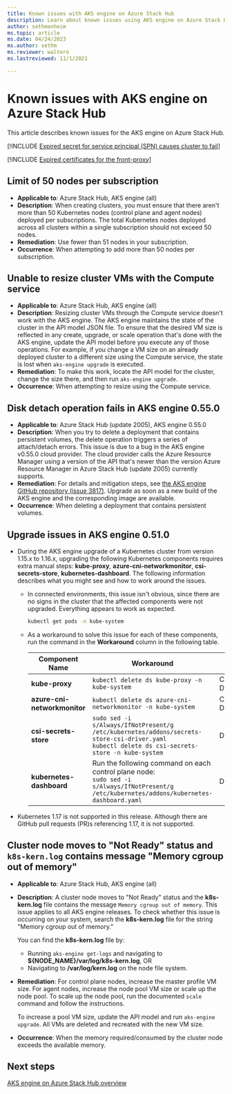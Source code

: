 ```yaml
---
title: Known issues with AKS engine on Azure Stack Hub 
description: Learn about known issues using AKS engine on Azure Stack Hub. 
author: sethmanheim
ms.topic: article
ms.date: 04/24/2023
ms.author: sethm
ms.reviewer: waltero
ms.lastreviewed: 11/1/2021

---
```


# Known issues with AKS engine on Azure Stack Hub

This article describes known issues for the AKS engine on Azure Stack Hub.

[!INCLUDE [Expired secret for service principal (SPN) causes cluster to fail](../includes/known-issue-aks-2.md)]

[!INCLUDE [Expired certificates for the front-proxy](../includes/known-issue-aks-3.md)]

## Limit of 50 nodes per subscription

- **Applicable to**: Azure Stack Hub, AKS engine (all)
- **Description**: When creating clusters, you must ensure that there aren't more than 50 Kubernetes nodes (control plane and agent nodes) deployed per subscriptions. The total Kubernetes nodes deployed across all clusters within a single subscription should not exceed 50 nodes.
- **Remediation**: Use fewer than 51 nodes in your subscription.
- **Occurrence**: When attempting to add more than 50 nodes per subscription.

## Unable to resize cluster VMs with the Compute service

- **Applicable to**: Azure Stack Hub, AKS engine (all)
- **Description**: Resizing cluster VMs through the Compute service doesn't work with the AKS engine. The AKS engine maintains the state of the cluster in the API model JSON file. To ensure that the desired VM size is reflected in any create, upgrade, or scale operation that's done with the AKS engine, update the API model before you execute any of those operations. For example, if you change a VM size on an already deployed cluster to a different size using the Compute service, the state is lost when `aks-engine upgrade` is executed.
- **Remediation**: To make this work, locate the API model for the cluster, change the size there, and then run `aks-engine upgrade`.
- **Occurrence**: When attempting to resize using the Compute service.

## Disk detach operation fails in AKS engine 0.55.0

- **Applicable to**: Azure Stack Hub (update 2005), AKS engine 0.55.0
- **Description**: When you try to delete a deployment that contains persistent volumes, the delete operation triggers a series of attach/detach errors. This issue is due to a bug in the AKS engine v0.55.0 cloud provider. The cloud provider calls the Azure Resource Manager using a version of the API that's newer than the version Azure Resource Manager in Azure Stack Hub (update 2005) currently supports.
- **Remediation**: For details and mitigation steps, see [the AKS engine GitHub repository (issue 3817)](https://github.com/Azure/aks-engine/issues/3817#issuecomment-691329443). Upgrade as soon as a new build of the AKS engine and the corresponding image are available.
- **Occurrence**: When deleting a deployment that contains persistent volumes.

## Upgrade issues in AKS engine 0.51.0

- During the AKS engine upgrade of a Kubernetes cluster from version 1.15.x to 1.16.x, upgrading the following Kubernetes components requires extra manual steps: **kube-proxy**, **azure-cni-networkmonitor**, **csi-secrets-store**, **kubernetes-dashboard**. The following information describes what you might see and how to work around the issues.

  - In connected environments, this issue isn't obvious, since there are no signs in the cluster that the affected components were not upgraded. Everything appears to work as expected.
  
    ```bash  
    kubectl get pods -n kube-system
    ```

  - As a workaround to solve this issue for each of these components, run the command in the **Workaround** column in the following table.

    |Component Name    |Workaround    |Affected Scenarios|
    |---------------|-----------|------------------|
    |**kube-proxy**        | `kubectl delete ds kube-proxy -n kube-system`    |Connected, Disconnected |
    |**azure-cni-networkmonitor**    | `kubectl delete ds azure-cni-networkmonitor -n kube-system`    | Connected, Disconnected |
    |**csi-secrets-store**    |`sudo sed -i s/Always/IfNotPresent/g /etc/kubernetes/addons/secrets-store-csi-driver.yaml`<br>`kubectl delete ds csi-secrets-store -n kube-system` | Disconnected |
    |**kubernetes-dashboard** |Run the following command on each control plane node:<br>`sudo sed -i s/Always/IfNotPresent/g /etc/kubernetes/addons/kubernetes-dashboard.yaml` |Disconnected |

- Kubernetes 1.17 is not supported in this release. Although there are GitHub pull requests (PR)s referencing 1.17, it is not supported.

## Cluster node moves to "Not Ready" status and `k8s-kern.log` contains message "Memory cgroup out of memory"

- **Applicable to**: Azure Stack Hub, AKS engine (all)
- **Description**: A cluster node moves to "Not Ready" status and the **k8s-kern.log** file contains the message `Memory cgroup out of memory`. This issue applies to all AKS engine releases. To check whether this issue is occurring on your system, search the **k8s-kern.log** file for the string "Memory cgroup out of memory."

  You can find the **k8s-kern.log** file by:

  - Running `aks-engine get-logs` and navigating to **${NODE_NAME}/var/log/k8s-kern.log**, OR
  - Navigating to **/var/log/kern.log** on the node file system.

- **Remediation**: For control plane nodes, increase the master profile VM size. For agent nodes, increase the node pool VM size or scale up the node pool. To scale up the node pool, run the documented `scale` command and follow the instructions.

  To increase a pool VM size, update the API model and run `aks-engine upgrade`. All VMs are deleted and recreated with the new VM size.

- **Occurrence**: When the memory required/consumed by the cluster node exceeds the available memory.

## Next steps

[AKS engine on Azure Stack Hub overview](azure-stack-kubernetes-aks-engine-overview.md)
